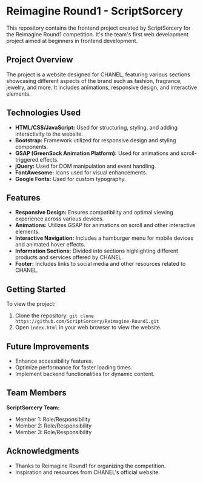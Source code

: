 # Reimagine Round1 - ScriptSorcery

This repository contains the frontend project created by ScriptSorcery for the Reimagine Round1 competition. It's the team's first web development project aimed at beginners in frontend development.

## Project Overview
The project is a website designed for CHANEL, featuring various sections showcasing different aspects of the brand such as fashion, fragrance, jewelry, and more. It includes animations, responsive design, and interactive elements.

## Technologies Used
- **HTML/CSS/JavaScript:** Used for structuring, styling, and adding interactivity to the website.
- **Bootstrap:** Framework utilized for responsive design and styling components.
- **GSAP (GreenSock Animation Platform):** Used for animations and scroll-triggered effects.
- **jQuery:** Used for DOM manipulation and event handling.
- **FontAwesome:** Icons used for visual enhancements.
- **Google Fonts:** Used for custom typography.

## Features
- **Responsive Design:** Ensures compatibility and optimal viewing experience across various devices.
- **Animations:** Utilizes GSAP for animations on scroll and other interactive elements.
- **Interactive Navigation:** Includes a hamburger menu for mobile devices and animated hover effects.
- **Information Sections:** Divided into sections highlighting different products and services offered by CHANEL.
- **Footer:** Includes links to social media and other resources related to CHANEL.

## Getting Started
To view the project:
1. Clone the repository: `git clone https://github.com/ScriptSorcery/Reimagine-Round1.git`
2. Open `index.html` in your web browser to view the website.

## Future Improvements
- Enhance accessibility features.
- Optimize performance for faster loading times.
- Implement backend functionalities for dynamic content.

## Team Members
**ScriptSorcery Team:**
- Member 1: Role/Responsibility
- Member 2: Role/Responsibility
- Member 3: Role/Responsibility

## Acknowledgments
- Thanks to Reimagine Round1 for organizing the competition.
- Inspiration and resources from CHANEL's official website.
